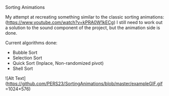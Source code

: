 Sorting Animations

My attempt at recreating something similar to the classic sorting animations: (https://www.youtube.com/watch?v=kPRA0W1kECg)
I still need to work out a solution to the sound component of the project, but the animation side is done.

Current algorithms done:
  - Bubble Sort
  - Selection Sort
  - Quick Sort (Inplace, Non-randomized pivot)
  - Shell Sort

![Alt Text](https://github.com/PERS23/SortingAnimations/blob/master/exampleGIF.gif =1024×576)

